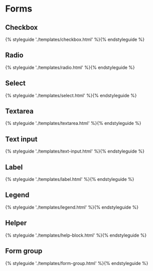 # Forms

## Checkbox

{% styleguide './templates/checkbox.html' %}{% endstyleguide %}

## Radio

{% styleguide './templates/radio.html' %}{% endstyleguide %}

## Select

{% styleguide './templates/select.html' %}{% endstyleguide %}

## Textarea

{% styleguide './templates/textarea.html' %}{% endstyleguide %}

## Text input

{% styleguide './templates/text-input.html' %}{% endstyleguide %}

## Label

{% styleguide './templates/label.html' %}{% endstyleguide %}

## Legend

{% styleguide './templates/legend.html' %}{% endstyleguide %}

## Helper

{% styleguide './templates/help-block.html' %}{% endstyleguide %}

## Form group

{% styleguide './templates/form-group.html' %}{% endstyleguide %}
